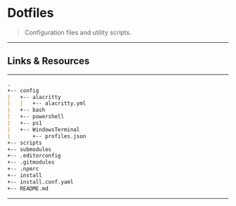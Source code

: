 # Dotfiles

> Configuration files and utility scripts.

---

## Links & Resources

---

```md
.
+-- config
|   +-- alacritty
|   |   +-- alacritty.yml
|   +-- bash
|   +-- powershell
|   +-- ps1
|   +-- WindowsTerminal
|       +-- profiles.json
+-- scripts
+-- submodules
+-- .editorconfig
+-- .gitmodules
+-- .npmrc
+-- install
+-- install.conf.yaml
+-- README.md
```

---
